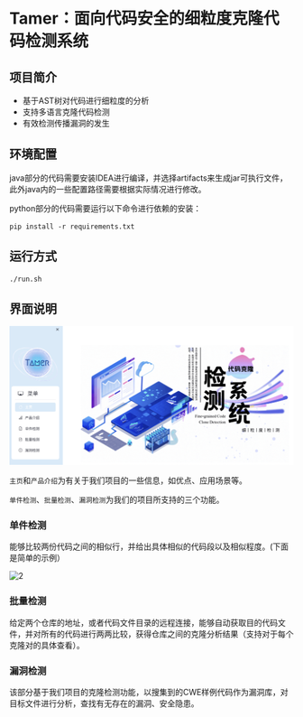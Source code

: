 # Tamer：面向代码安全的细粒度克隆代码检测系统

## 项目简介

- 基于AST树对代码进行细粒度的分析
- 支持多语言克隆代码检测
- 有效检测传播漏洞的发生

## 环境配置

java部分的代码需要安装IDEA进行编译，并选择artifacts来生成jar可执行文件，此外java内的一些配置路径需要根据实际情况进行修改。

python部分的代码需要运行以下命令进行依赖的安装：

```shell
pip install -r requirements.txt
```

## 运行方式

```shell
./run.sh
```

## 界面说明

![1](./image/md1.png)

`主页`和`产品介绍`为有关于我们项目的一些信息，如优点、应用场景等。

`单件检测`、`批量检测`、`漏洞检测`为我们的项目所支持的三个功能。

### 单件检测

能够比较两份代码之间的相似行，并给出具体相似的代码段以及相似程度。(下面是简单的示例）

![2](./image/md2.gif)



### 批量检测

给定两个仓库的地址，或者代码文件目录的远程连接，能够自动获取目的代码文件，并对所有的代码进行两两比较，获得仓库之间的克隆分析结果（支持对于每个克隆对的具体查看）。




### 漏洞检测

该部分基于我们项目的克隆检测功能，以搜集到的CWE样例代码作为漏洞库，对目标文件进行分析，查找有无存在的漏洞、安全隐患。

